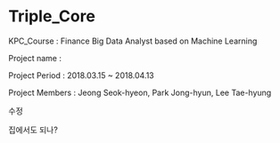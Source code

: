 # Triple_Core

KPC_Course : Finance Big Data Analyst based on Machine Learning

Project name :

Project Period : 2018.03.15 ~ 2018.04.13

Project Members : Jeong Seok-hyeon, Park Jong-hyun, Lee Tae-hyung

수정


집에서도 되나?